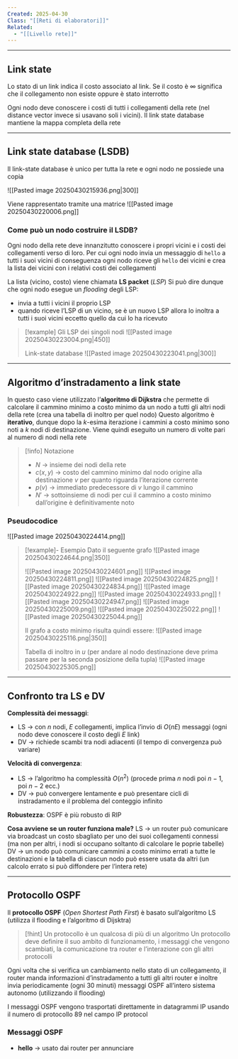 ```yaml
---
Created: 2025-04-30
Class: "[[Reti di elaboratori]]"
Related:
  - "[[Livello rete]]"
---
```

---
## Link state
Lo stato di un link indica il costo associato al link. Se il costo è $\infty$ significa che il collegamento non esiste oppure è stato interrotto

Ogni nodo deve conoscere i costi di tutti i collegamenti della rete (nel distance vector invece si usavano soli i vicini). Il link state database mantiene la mappa completa della rete

---
## Link state database (LSDB)
Il link-state database è unico per tutta la rete e ogni nodo ne possiede una copia

![[Pasted image 20250430215936.png|300]]

Viene rappresentato tramite una matrice
![[Pasted image 20250430220006.png]]

### Come può un nodo costruire il LSDB?
Ogni nodo della rete deve innanzitutto conoscere i propri vicini e i costi dei collegamenti verso di loro. Per cui ogni nodo invia un messaggio di `hello` a tutti i suoi vicini di conseguenza ogni nodo riceve gli `hello` dei vicini e crea la lista dei vicini con i relativi costi dei collegamenti

La lista (vicino, costo) viene chiamata **LS packet** (*LSP*)
Si può dire dunque che ogni nodo esegue un *flooding* degli LSP:
- invia a tutti i vicini il proprio LSP
- quando riceve l’LSP di un vicino, se è un nuovo LSP allora lo inoltra a tutti i suoi vicini eccetto quello da cui lo ha ricevuto

>[!example]
>Gli LSP dei singoli nodi
>![[Pasted image 20250430223004.png|450]]
>
>Link-state database
>![[Pasted image 20250430223041.png|300]]

---
## Algoritmo d’instradamento a link state
In questo caso viene utilizzato l’**algoritmo di Dijkstra** che permette di calcolare il cammino minimo a costo minimo da un nodo a tutti gli altri nodi della rete (crea una tabella di inoltro per quel nodo)
Questo algoritmo è **iterativo**, dunque dopo la $k$-esima iterazione i cammini a costo minimo sono noti a $k$ nodi di destinazione. Viene quindi eseguito un numero di volte pari al numero di nodi nella rete

>[!info] Notazione
>- $N$ → insieme dei nodi della rete
>- $c(x,y)$ → costo del cammino minimo dal nodo origine alla destinazione $v$ per quanto riguarda l’iterazione corrente
>- $p(v)$ → immediato predecessore di $v$ lungo il cammino
>- $N'$ → sottoinsieme di nodi per cui il cammino a costo minimo dall’origine è definitivamente noto

### Pseudocodice
![[Pasted image 20250430224414.png]]

>[!example]- Esempio
>Dato il seguente grafo
>![[Pasted image 20250430224644.png|350]]
>
>![[Pasted image 20250430224601.png]]
>![[Pasted image 20250430224811.png]]
>![[Pasted image 20250430224825.png]]
>![[Pasted image 20250430224834.png]]
>![[Pasted image 20250430224922.png]]
>![[Pasted image 20250430224933.png]]
>![[Pasted image 20250430224947.png]]
>![[Pasted image 20250430225009.png]]
>![[Pasted image 20250430225022.png]]
>![[Pasted image 20250430225044.png]]
>
>Il grafo a costo minimo risulta quindi essere:
>![[Pasted image 20250430225116.png|350]]
>
>Tabella di inoltro in $u$ (per andare al nodo destinazione deve prima passare per la seconda posizione della tupla)
>![[Pasted image 20250430225305.png]]

---
## Confronto tra LS e DV
**Complessità dei messaggi**:
- LS → con $n$ nodi, $E$ collegamenti, implica l’invio di $O(nE)$ messaggi (ogni nodo deve conoscere il costo degli $E$ link)
- DV → richiede scambi tra nodi adiacenti (il tempo di convergenza può variare)

**Velocità di convergenza**:
- LS → l’algoritmo ha complessità $O(n^2)$ (procede prima $n$ nodi poi $n-1$, poi $n-2$ ecc.)
- DV → può convergere lentamente e può presentare cicli di instradamento e il problema del conteggio infinito

**Robustezza**: OSPF è più robusto di RIP

**Cosa avviene se un router funziona male?**
LS → un router può comunicare via broadcast un costo sbagliato per uno dei suoi collegamenti connessi (ma non per altri, i nodi si occupano soltanto di calcolare le poprie tabelle)
DV → un nodo può comunicare cammini a costo minimo errati a tutte le destinazioni e la tabella di ciascun nodo può essere usata da altri (un calcolo errato si può diffondere per l’intera rete)

---
## Protocollo OSPF
Il **protocollo OSPF** (*Open Shortest Path First*) è basato sull’algoritmo LS (utilizza il flooding e l’algoritmo di Dijsktra)

 >[!hint] Un protocollo è un qualcosa di più di un algoritmo
 >Un protocollo deve definire il suo ambito di funzionamento, i messaggi che vengono scambiati, la comunicazione tra router e l’interazione con gli altri protocolli
 
 Ogni volta che si verifica un cambiamento nello stato di un collegamento, il router manda informazioni d’instradamento a tutti gli altri router e inoltre invia periodicamente (ogni 30 minuti) messaggi OSPF all’intero sistema autonomo (utilizzando il flooding)

I messaggi OSPF vengono trasportati direttamente in datagrammi IP usando il numero di protocollo $89$ nel campo IP protocol

### Messaggi OSPF
- **hello** → usato dai router per annunciare 